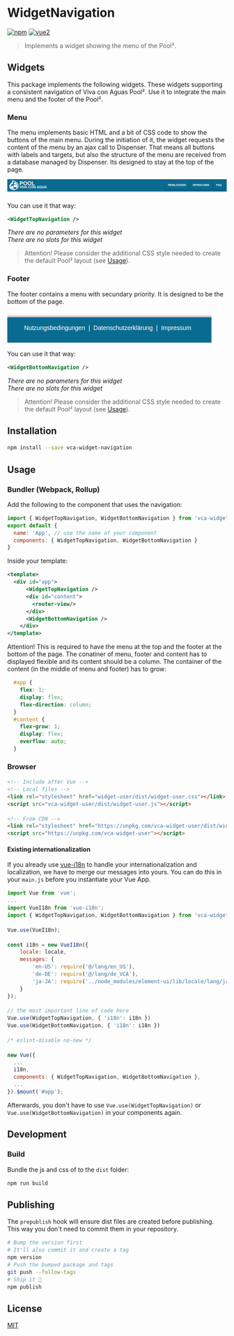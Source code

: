 # WidgetNavigation

[![npm](https://img.shields.io/npm/v/vca-widget-navigation.svg)](https://www.npmjs.com/package/vca-widget-navigation) [![vue2](https://img.shields.io/badge/vue-2.x-brightgreen.svg)](https://vuejs.org/)

> Implements a widget showing the menu of the Pool².

## Widgets
This package implements the following widgets. These widgets supporting a consistent navigation of Viva con Aguas Pool².
Use it to integrate the main menu and the footer of the Pool².

### Menu
The menu implements basic HTML and a bit of CSS code to show the buttons of the main menu. During the initiation of it, 
the widget requests the content of the menu by an ajax call to Dispenser. That means all buttons with labels and targets, 
but also the structure of the menu are received from a database managed by Dispenser. Its designed to stay at the top 
of the page.

![](./src/images/menu.png)

You can use it that way:
```xml
<WidgetTopNavigation />
```
*There are no parameters for this widget*<br />
*There are no slots for this widget*

> Attention! Please consider the additional CSS style needed to create the default Pool² layout (see [Usage](#usage)).

### Footer
The footer contains a menu with secundary priority. It is designed to be the bottom of the page. 

![](./src/images/footer.png)

You can use it that way:
```xml
<WidgetBottomNavigation />
```
*There are no parameters for this widget*<br />
*There are no slots for this widget*

> Attention! Please consider the additional CSS style needed to create the default Pool² layout (see [Usage](#usage)).

## Installation

```bash
npm install --save vca-widget-navigation
```

## Usage

### Bundler (Webpack, Rollup)

Add the following to the component that uses the navigation:
```js
import { WidgetTopNavigation, WidgetBottomNavigation } from 'vca-widget-navigation';
export default {
  name: 'App', // use the name of your component
  components: { WidgetTopNavigation, WidgetBottomNavigation }
}
```

Inside your template:
```xml
<template>
  <div id="app">
      <WidgetTopNavigation />
      <div id="content">
        <router-view/>
      </div>
      <WidgetBottomNavigation />
    </div>
</template>
```

Attention! This is required to have the menu at the top and the footer at the bottom of the page. The conatiner of menu,
footer and content has to displayed flexible and its content should be a column. The container of the content (in the 
middle of menu and footer) has to grow:
```css
  #app {
    flex: 1;
    display: flex;
    flex-direction: column;
  }
  #content {
    flex-grow: 1;
    display: flex;
    overflow: auto;
  }
```

### Browser

```html
<!-- Include after Vue -->
<!-- Local files -->
<link rel="stylesheet" href="widget-user/dist/widget-user.css"></link>
<script src="vca-widget-user/dist/widget-user.js"></script>

<!-- From CDN -->
<link rel="stylesheet" href="https://unpkg.com/vca-widget-user/dist/widget-user.css"></link>
<script src="https://unpkg.com/vca-widget-user"></script>
```

#### Existing internationalization
If you already use [vue-i18n](https://www.npmjs.com/package/vue-i18n) to handle your internationalization and localization, we have to merge our messages into 
yours. You can do this in your `main.js` before you instantiate your Vue App.

```js
import Vue from 'vue';
...
import VueI18n from 'vue-i18n';
import { WidgetTopNavigation, WidgetBottomNavigation } from 'vca-widget-navigation' 

Vue.use(VueI18n);

const i18n = new VueI18n({
    locale: locale,
    messages: {
        'en-US': require('@/lang/en_US'),
        'de-DE': require('@/lang/de_VCA'),
        'ja-JA': require('../node_modules/element-ui/lib/locale/lang/ja')
    }
});

// the most important line of code here
Vue.use(WidgetTopNavigation, { 'i18n': i18n })
Vue.use(WidgetBottomNavigation, { 'i18n': i18n })

/* eslint-disable no-new */

new Vue({
  ...
  i18n,
  components: { WidgetTopNavigation, WidgetBottomNavigation },
  ...
}).$mount('#app');
```
Afterwards, you don't have to use `Vue.use(WidgetTopNavigation)` or `Vue.use(WidgetBottomNavigation)` in your components again.

## Development

### Build

Bundle the js and css of to the `dist` folder:

```bash
npm run build
```


## Publishing

The `prepublish` hook will ensure dist files are created before publishing. This
way you don't need to commit them in your repository.

```bash
# Bump the version first
# It'll also commit it and create a tag
npm version
# Push the bumped package and tags
git push --follow-tags
# Ship it 🚀
npm publish
```

## License

[MIT](http://opensource.org/licenses/MIT)
